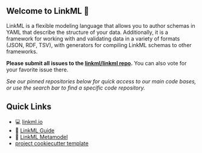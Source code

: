 ## Welcome to LinkML 👋

LinkML is a flexible modeling language that allows you to author schemas in YAML that describe the structure of your data. Additionally, it is a framework for working with and validating data in a variety of formats (JSON, RDF, TSV), with generators for compiling LinkML schemas to other frameworks.

**Please submit all issues to the [linkml/linkml repo](https://github.com/linkml/linkml/issues).** You can also vote for your favorite issue there.

*See our pinned repositories below for quick access to our main code bases, or use the search bar to find a specific code repository.*

## Quick Links
- :computer: [linkml.io](https://linkml.io/)
- :book: [LinkML Guide](https://linkml.io/linkml/)
- :book: [LinkML Metamodel](https://w3id.org/linkml)
- [project cookiecutter template](https://github.com/linkml/linkml-project-cookiecutter)
